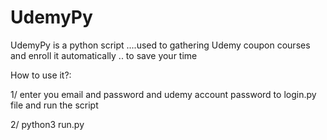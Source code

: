 # UdemyPy
UdemyPy is a python script ....used to gathering Udemy coupon courses and enroll it automatically .. to save your time

How to use it?:

1/ enter you email and password and udemy account password to login.py file and run the script

2/ python3 run.py 
